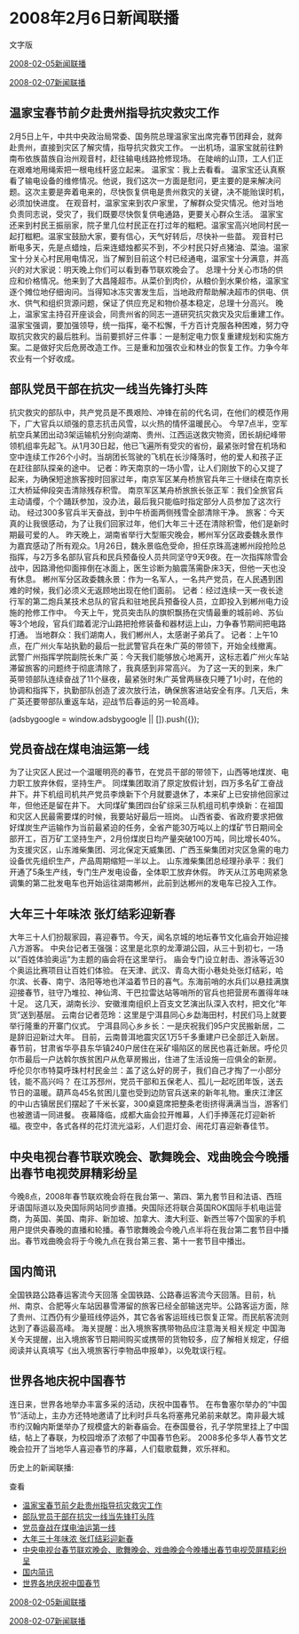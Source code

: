 







# 2008年2月6日新闻联播
 文字版








[2008-02-05新闻联播](/xinwenlianbo/20080205)


[2008-02-07新闻联播](/xinwenlianbo/20080207)





## 温家宝春节前夕赴贵州指导抗灾救灾工作


2月5日上午，中共中央政治局常委、国务院总理温家宝出席完春节团拜会，就奔赴贵州，直接到灾区了解灾情，指导抗灾救灾工作。
一出机场，温家宝就前往黔南布依族苗族自治州观音村，赶往输电线路抢修现场。
在陡峭的山顶，工人们正在艰难地用绳索把一根电线杆竖立起来。
温家宝：我上去看看。
温家宝还认真察看了输电设备的维修情况。他说，我们这次一方面是慰问，更主要的是来解决问题。这次主要是奔着电来的，尽快恢复供电是贵州救灾的关键，决不能贻误时机，必须加快进度。
在观音村，温家宝来到农户家里，了解群众受灾情况。他对当地负责同志说，受灾了，我们既要尽快恢复供电通路，更要关心群众生活。
温家宝还来到村民王振丽家，院子里几位村民正在打过年的糍粑。温家宝高兴地同村民一起打糍粑。温家宝鼓励大家，要有信心，天气好转后，尽快补一些苗。
观音村已断电多天，先是点蜡烛，后来连蜡烛都买不到，不少村民只好点猪油、菜油。温家宝十分关心村民用电情况，当了解到目前这个村已经通电，温家宝十分满意，并高兴的对大家说：明天晚上你们可以看到春节联欢晚会了。
总理十分关心市场的供应和价格情况。他来到了大昌隆超市。从菜价到肉价，从粮价到水果价格，温家宝逐个摊位地仔细询问。当得知冰冻灾害发生后，当地政府帮助解决超市的供电、供水、供气和组织货源问题，保证了供应充足和物价基本稳定，总理十分高兴。
晚上，温家宝主持召开座谈会，同贵州省的同志一道研究抗灾救灾及灾后重建工作。
温家宝强调，要加强领导，统一指挥，毫不松懈，千方百计克服各种困难，努力夺取抗灾救灾的最后胜利。当前要抓好三件事：一是制定电力恢复重建规划和实施方案。二是做好灾后危房改造工作。三是重和加强农业和林业的恢复工作。力争今年农业有一个好收成。


## 部队党员干部在抗灾一线当先锋打头阵


抗灾救灾的部队中，共产党员是不畏艰险、冲锋在前的代名词，在他们的模范作用下，广大官兵以顽强的意志抗击风雪，以火热的情怀温暖民心。
今早7点半，空军航空兵某团出动3架运输机分别向湖南、贵州、江西运送救灾物资，团长胡纪峰带领机组率先起飞。从1月30日起，他已飞遍所有受灾的省份，最紧张时曾在机场和空中连续工作26个小时。当胡团长驾驶的飞机在长沙降落时，他的爱人和孩子正在赶往部队探亲的途中。
记者：昨天南京的一场小雪，让人们刚放下的心又提了起来，为确保短途旅客按时回家过年，南京军区某舟桥旅官兵年三十继续在南京长江大桥延伸段突击清除残存积雪。
南京军区某舟桥旅旅长张正军：我们全旅官兵主动请缨，个个踊跃参加，没办法，最后我只能临时指定部分人员参加了这次行动。
经过300多官兵半天奋战，到中午桥面两侧残雪全部清除干净。
旅客：今天真的让我很感动，为了让我们回家过年，他们大年三十还在清除积雪，他们是新时期最可爱的人。
昨天晚上，湖南省举行大型赈灾晚会，郴州军分区政委魏永景作为嘉宾感动了所有观众。1月26日，魏永景临危受命，担任京珠高速郴州段抢险总指挥，与2万多名部队官兵和民兵预备役人员共同坚守9天9夜。在一次指挥除雪会战中，因路滑他仰面摔倒在冰面上，医生诊断为脑震荡需卧床3天，但他一天也没有休息。
郴州军分区政委魏永景：作为一名军人，一名共产党员，在人民遇到困难的时候，我们必须义无返顾地出现在他们面前。
记者：经过连续一天一夜长途行军的第二炮兵某技术总队的官兵和驻地民兵预备役人员，立即投入到郴州电力设施的抢修工作中。
今天上午，党员突击队的旗帜飘扬在灾情最重的城前岭、苏仙等3个地段，官兵们踏着泥泞山路把抢修装备和器材运上山，力争春节期间把电路打通。
当地群众：我们湖南人，我们郴州人，太感谢子弟兵了。
记者：上午10点，在广州火车站执勤的最后一批武警官兵在朱广英的带领下，开始全线撤离。
武警广州指挥学院副院长朱广英：今天我们能够放心地离开，这标志着广州火车站滞留旅客的问题终于彻底清除了，我真感到非常高兴。
为了这一天的到来，朱广英带领部队连续奋战了11个昼夜，最紧张时朱广英曾两昼夜只睡了1小时，在他的协调和指挥下，执勤部队创造了波次放行法，确保旅客进站安全有序。几天后，朱广英还要带部队重返车站，迎战节后春运的另一轮高峰。





 (adsbygoogle = window.adsbygoogle || []).push({});

 
## 党员奋战在煤电油运第一线


为了让灾区人民过一个温暖明亮的春节，在党员干部的带领下，山西等地煤炭、电力职工放弃休假，坚持生产。
同煤集团取消了原定放假计划，四万多名矿工奋战井下。井下机组司机共产党员李焕新下个月就要退休了，本来矿上已安排他回家过年，但他还是留在井下。
大同煤矿集团四台矿综采三队机组司机李焕新：在祖国和灾区人民最需要煤的时候，我要站好最后一班岗。
山西省委、省政府要求把做好煤炭生产运输作为当前最紧迫的任务，全省产能30万吨以上的煤矿节日期间全部开工，百万矿工坚持生产，2月份煤炭日均产量突破100万吨，同比增长40%。
为支援灾区，山东潍柴集团、河北保定天威集团、广西玉柴集团对灾区急需的电力设备优先组织生产，产品周期缩短一半以上。
山东潍柴集团总经理孙承平：我们开通了5条生产线，专门生产发电设备，全体职工放弃休假。
昨天从江苏电网紧急调集的第二批发电车也开始运往湖南郴州，此前到达郴州的发电车已投入工作。


## 大年三十年味浓 张灯结彩迎新春


大年三十人们扮靓家园，喜迎春节。今天，闻名京城的地坛春节文化庙会开始迎接八方游客。 
中央台记者王强强：这里是北京的龙潭湖公园，从三十到初七，一场以“百姓体验奥运”为主题的庙会将在这里举行。
庙会专门设立射击、游泳等近30个奥运比赛项目让百姓们体验。
在天津、武汉、青岛大街小巷处处张灯结彩，哈尔滨、长春、南宁、洛阳等地也洋溢着节日的喜气。东海前哨的水兵们以悬挂满旗迎接春节，驻守乃堆拉、神仙湾、干巴拉雷达站等哨所的官兵也把营房布置得年味十足。 
这几天，湖南长沙、安徽淮南组织上百支文艺演出队深入农村，把文化“年货”送到基层。
云南台记者范玲：这里是宁洱县同心乡勐海田村，村民们马上就要举行隆重的开寨门仪式。
宁洱县同心乡乡长：一是庆祝我们95户灾民搬新居，二是辞旧迎新过大年。
目前，云南普洱地震灾区1万5千多重建户已全部迁入新居。春节前，甘肃省华亭县东华镇240户居住在采矿塌陷区的居民也喜迁新居。呼伦贝尔市最后一户达斡尔族贫困户从危草房搬出，住进了生活设施一应俱全的新房。
呼伦贝尔市特莫呼珠村村民金兰：盖了这么好的房子，我们自己才掏了一小部分钱，能不高兴吗？
在江苏邳州，党员干部和五保老人、孤儿一起吃团年饭，送去节日的温暖。葫芦岛45名贫困儿童也受到边防官兵送来的新年礼物。重庆江津区的中山古镇居民们摆起了千米长宴，300桌筵席把整条老街挤得满满当当，游客们也被邀请一同进餐。
夜幕降临，成都大庙会拉开帷幕，人们手捧莲花灯迎新祈福。夜空中，各式各样的花灯流光溢彩，人们逛灯会、闹花灯喜迎新春佳节。


## 中央电视台春节联欢晚会、歌舞晚会、戏曲晚会今晚播出春节电视荧屏精彩纷呈


今晚8点，2008年春节联欢晚会将在我台第一、第四、第九套节目和法语、西班牙语国际道以及央国际网站同步直播。央国际还将联合英国ROK国际手机电运营商，为英国、美国、南非、新加坡、加拿大、澳大利亚、新西兰等7个国家的手机用户提供央春晚的直播和轮播。春节歌舞晚会今晚八点半将在我台第二套节目中播出。春节戏曲晚会将于今晚九点在我台第三套、第十一套节目中播出。


## 国内简讯


全国铁路公路春运客流今天回落
全国铁路、公路春运客流今天回落。目前，杭州、南京、合肥等火车站因暴雪滞留的旅客已经全部输送完毕。公路客运方面，除了贵州、江西仍有少量班线停运外，其它各省客运班线已恢复正常。而民航客流则达到了春运最高峰。
海关提醒：出入境旅客携带物品应注意海关相关规定
中国海关今天提醒，出入境旅客节日期间购买或携带的货物较多，应了解相关规定，仔细阅读并认真填写《出入境旅客行李物品申报单》，以免耽误行程。


## 世界各地庆祝中国春节


连日来，世界各地举办丰富多采的活动，庆祝中国春节。
在布鲁塞尔举办的“中国节”活动上，主办方还特地邀请了比利时乒乓名将塞弗兄弟前来献艺。南非最大城市约汉翰内斯堡举办了规模盛大的新春庙会。在泰国曼谷，孔子学院里挂上了中国结，帖上了春联，为校园增添了浓郁了中国春节色彩。 2008多伦多华人春节文艺晚会拉开了当地华人喜迎春节的序幕，人们载歌载舞，欢乐祥和。






历史上的新闻联播:

 查看
 

* [温家宝春节前夕赴贵州指导抗灾救灾工作](#温家宝春节前夕赴贵州指导抗灾救灾工作)
* [部队党员干部在抗灾一线当先锋打头阵](#部队党员干部在抗灾一线当先锋打头阵)
* [党员奋战在煤电油运第一线](#党员奋战在煤电油运第一线)
* [大年三十年味浓 张灯结彩迎新春](#大年三十年味浓-张灯结彩迎新春)
* [中央电视台春节联欢晚会、歌舞晚会、戏曲晚会今晚播出春节电视荧屏精彩纷呈](#中央电视台春节联欢晚会、歌舞晚会、戏曲晚会今晚播出春节电视荧屏精彩纷呈)
* [国内简讯](#国内简讯)
* [世界各地庆祝中国春节](#世界各地庆祝中国春节)






[2008-02-05新闻联播](/xinwenlianbo/20080205)


[2008-02-07新闻联播](/xinwenlianbo/20080207)



